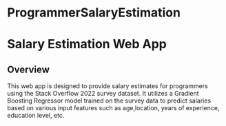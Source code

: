 # ProgrammerSalaryEstimation
# Salary Estimation Web App
## Overview

This web app is designed to provide salary estimates for programmers using the Stack Overflow 2022 survey dataset. It utilizes a Gradient Boosting Regressor model trained on the survey data to predict salaries based on various input features such as age,location, years of experience, education level, etc.
